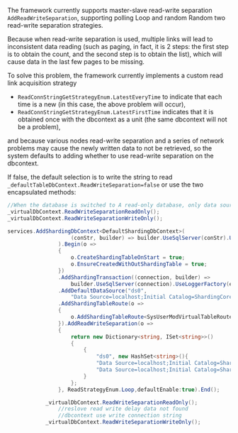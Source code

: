 The framework currently supports master-slave read-write separation `AddReadWriteSeparation`, supporting polling Loop and random Random two read-write separation strategies. 

Because when read-write separation is used, multiple links will lead to inconsistent data reading (such as paging, in fact, it is 2 steps: the first step is to obtain the count, and the second step is to obtain the list), which will cause data in the last few pages to be missing. 

To solve this problem, the framework currently implements a custom read link acquisition strategy
- `ReadConnStringGetStrategyEnum.LatestEveryTime` to indicate that each time is a new (in this case, the above problem will occur), 
- `ReadConnStringGetStrategyEnum.LatestFirstTime` indicates that it is obtained once with the dbcontext as a unit (the same dbcontext will not be a problem), 

and because various nodes read-write separation and a series of network problems may cause the newly written data to not be retrieved, so the system defaults to adding whether to use read-write separation on the dbcontext. 

If false, the default selection is to write the string to read `_defaultTableDbContext.ReadWriteSeparation=false` or use the two encapsulated methods:

```c#
//When the database is switched to A read-only database, only data source A is configured to read data source B
_virtualDbContext.ReadWriteSeparationReadOnly();
_virtualDbContext.ReadWriteSeparationWriteOnly();
```



```c#
services.AddShardingDbContext<DefaultShardingDbContext>(
                    (conStr, builder) => builder.UseSqlServer(conStr).UseLoggerFactory(efLogger)
                ).Begin(o =>
                {
                    o.CreateShardingTableOnStart = true;
                    o.EnsureCreatedWithOutShardingTable = true;
                })
                .AddShardingTransaction((connection, builder) =>
                    builder.UseSqlServer(connection).UseLoggerFactory(efLogger))
                .AddDefaultDataSource("ds0",
                    "Data Source=localhost;Initial Catalog=ShardingCoreDB1;Integrated Security=True;")
                .AddShardingTableRoute(o =>
                {
                    o.AddShardingTableRoute<SysUserModVirtualTableRoute>();
                }).AddReadWriteSeparation(o =>
                {
                    return new Dictionary<string, ISet<string>>()
                    {
                        {
                            "ds0", new HashSet<string>(){
                            "Data Source=localhost;Initial Catalog=ShardingCoreDBReadOnly1;Integrated Security=True;",
                            "Data Source=localhost;Initial Catalog=ShardingCoreDBReadOnly2;Integrated Security=True;"}
                        }
                    };
                }, ReadStrategyEnum.Loop,defaultEnable:true).End();

            _virtualDbContext.ReadWriteSeparationReadOnly();
                //reslove read write delay data not found
                //dbcontext use write connection string 
            _virtualDbContext.ReadWriteSeparationWriteOnly();
```